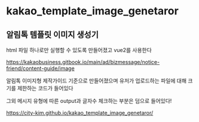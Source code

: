 # kakao_template_image_genetaror
알림톡 템플릿 이미지 생성기
---

html 파일 하나로만 실행할 수 있도록 만들어졌고 vue2를 사용한다

https://kakaobusiness.gitbook.io/main/ad/bizmessage/notice-friend/content-guide/image

알림톡 이미지형 제작가이드 기준으로 만들어졌으며 유저가 업로드하는 파일에 대해 크기를 제한하는 코드가 들어있다

그외 메시지 유형에 따른 output과 글자수 체크하는 부분은 덤으로 들어있다!

https://city-kim.github.io/kakao_template_image_genetaror/
